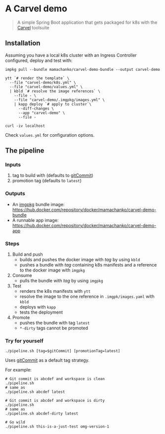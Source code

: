 # A Carvel demo

> A simple Spring Boot application that gets packaged for k8s with the [Carvel](https://carvel.dev) toolsuite

## Installation

Assuming you have a local k8s cluster with an Ingress Controller configured, deploy and test with:

```shell
impkg pull --bundle mamachanko/carvel-demo-bundle --output carvel-demo

ytt `# render the template` \
  --file "carvel-demo/k8s.yml" \
  --file "carvel-demo/values.yml" \
  | kbld `# resolve the image references` \
    --file - \
    --file "carvel-demo/.imgpkg/images.yml" \
    | kapp deploy `# apply to cluster`\
      --diff-changes \
      --app "carvel-demo" \
      --file -

curl -iv localhost
```

Check `values.yml` for configuration options.

## The pipeline

### Inputs
1. tag to build with (defaults to [gitCommit](https://skaffold.dev/docs/pipeline-stages/taggers/#gitcommit-uses-git-commitsreferences-as-tags))
2. promotion tag (defaults to `latest`)

### Outputs
 * An [imgpkg](https://carvel.dev/imgpkg) bundle image: https://hub.docker.com/repository/docker/mamachanko/carvel-demo-bundle
 * A runnable app image: https://hub.docker.com/repository/docker/mamachanko/carvel-demo-app


### Steps
1. Build and push
   * builds and pushes the docker image with _tag_ by using `kbld`
   * pushes a bundle with _tag_ containing k8s manifests and a reference to the docker image with `imgpkg`
3. Consume
   * pulls the bundle with _tag_ by using `imgpkg`
4. Test
   * renders the k8s manifests with `ytt`
   * resolve the image to the one reference in `.imgpk/images.yaml` with `kbld`
   * deploys with `kapp`
   * tests the deployment
6. Promote
   * pushes the bundle with tag `latest`
   * `*-dirty` tags cannot be promoted


### Try for yourself
```shell
./pipeline.sh [tag=$gitCommit] [promotionTag=latest]
```
Uses [gitCommit](https://skaffold.dev/docs/pipeline-stages/taggers/#gitcommit-uses-git-commitsreferences-as-tags) as a default tag strategy.

For example:
```shell
# Git commit is abcdef and workspace is clean
./pipeline.sh
# same as
./pipeline.sh abcdef latest

# Git commit is abcdef and workspace is dirty
./pipeline.sh
# same as
./pipeline.sh abcdef-dirty latest

# Go wild
./pipeline.sh this-is-a-just-test omg-version-1
```
